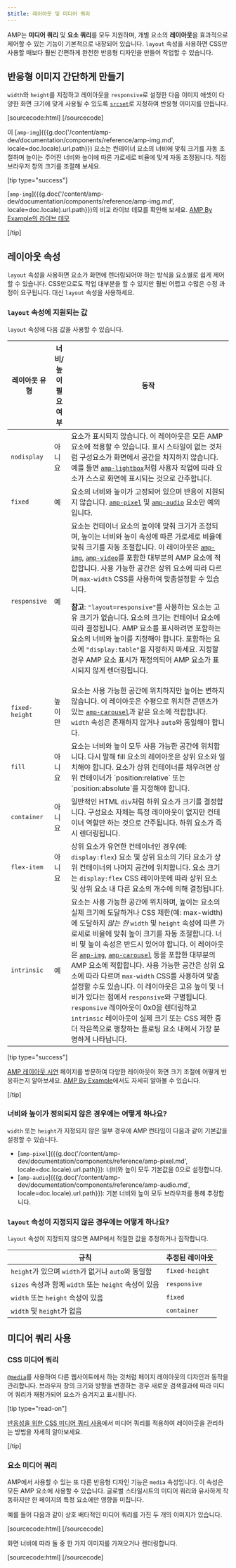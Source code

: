```yaml
---
$title: 레이아웃 및 미디어 쿼리
---
```


AMP는 **미디어 쿼리** 및 **요소 쿼리**를 모두 지원하며, 개별 요소의 **레이아웃**을 효과적으로 제어할 수 있는 기능이 기본적으로 내장되어 있습니다. `layout` 속성을 사용하면 CSS만 사용할 때보다 훨씬 간편하게 완전한 반응형 디자인을 만들어 작업할 수 있습니다.

## 반응형 이미지 간단하게 만들기

`width`와 `height`를 지정하고 레이아웃을 `responsive`로 설정한 다음
이미지 애셋이 다양한 화면 크기에 맞게 사용될 수 있도록
[`srcset`](/ko/docs/design/responsive/art_direction.html)로 지정하여 반응형 이미지를 만듭니다.

[sourcecode:html]
<amp-img
    src="/img/narrow.jpg"
    srcset="/img/wide.jpg 640w,
           /img/narrow.jpg 320w"
    width="1698"
    height="2911"
    layout="responsive"
    alt="이미지">
</amp-img>
[/sourcecode]

이 [`amp-img`]({{g.doc('/content/amp-dev/documentation/components/reference/amp-img.md', locale=doc.locale).url.path}}) 요소는 컨테이너 요소의 너비에 맞춰
크기를 자동 조절하며
높이는 주어진 너비와 높이에 따른 가로세로 비율에 맞게
자동 조정됩니다. 직접 브라우저 창의 크기를 조절해 보세요.

<amp-img src="/static/img/background.jpg" width="1920" height="1080" layout="responsive"></amp-img>

[tip type="success"]

[`amp-img`]({{g.doc('/content/amp-dev/documentation/components/reference/amp-img.md', locale=doc.locale).url.path}})의 비교 라이브 데모를 확인해 보세요. [AMP By Example의 라이브 데모](https://ampbyexample.com/components/amp-img/)

[/tip]

## 레이아웃 속성

`layout` 속성을 사용하면 요소가 화면에 렌더링되어야 하는 방식을
요소별로 쉽게 제어할 수 있습니다. CSS만으로도 작업 대부분을 할 수 있지만
훨씬 어렵고 수많은 수정 과정이 요구됩니다. 대신 `layout` 속성을 사용하세요.

### `layout` 속성에 지원되는 값

`layout` 속성에 다음 값을 사용할 수 있습니다.

<table>
  <thead>
    <tr>
      <th data-th="Layout type" class="col-thirty">레이아웃 유형</th>
      <th data-th="Width/height required" class="col-twenty">너비/높이<br>필요 여부</th>
      <th data-th="Behavior">동작</th>
    </tr>
  </thead>
  <tbody>
    <tr>
      <td data-th="Layout type"><code>nodisplay</code></td>
      <td data-th="Description">아니요</td>
      <td data-th="Behavior">요소가 표시되지 않습니다. 이 레이아웃은 모든 AMP 요소에 적용할 수 있습니다. 표시 스타일이 없는 것처럼 구성요소가 화면에서 공간을 차지하지 않습니다. 예를 들면 <a href="{{g.doc('/content/amp-dev/documentation/components/reference/amp-lightbox.md', locale=doc.locale).url.path}}"><code>amp-lightbox</code></a>처럼 사용자 작업에 따라 요소가 스스로 화면에 표시되는 것으로 간주합니다.</td>
    </tr>
    <tr>
      <td data-th="Layout type"><code>fixed</code></td>
      <td data-th="Description">예</td>
      <td data-th="Behavior">요소의 너비와 높이가 고정되어 있으며 반응이 지원되지 않습니다. <a href="{{g.doc('/content/amp-dev/documentation/components/reference/amp-pixel.md', locale=doc.locale).url.path}}"><code>amp-pixel</code></a> 및 <a href="{{g.doc('/content/amp-dev/documentation/components/reference/amp-audio.md', locale=doc.locale).url.path}}"><code>amp-audio</code></a> 요소만 예외입니다.</td>
    </tr>
    <tr>
      <td data-th="Layout type"><code>responsive</code></td>
      <td data-th="Description">예</td>
      <td data-th="Behavior">요소는 컨테이너 요소의 높이에 맞춰 크기가 조정되며, 높이는 너비와 높이 속성에 따른 가로세로 비율에 맞춰 크기를 자동 조절합니다. 이 레이아웃은 <a href="{{g.doc('/content/amp-dev/documentation/components/reference/amp-img.md', locale=doc.locale).url.path}}"><code>amp-img</code></a>, <a href="{{g.doc('/content/amp-dev/documentation/components/reference/amp-video.md', locale=doc.locale).url.path}}"><code>amp-video</code></a>를 포함한 대부분의 AMP 요소에 적합합니다. 사용 가능한 공간은 상위 요소에 따라 다르며 <code>max-width</code> CSS를 사용하여 맞춤설정할 수 있습니다.<p><strong>참고</strong>: <code>"layout=responsive"</code>를 사용하는 요소는 고유 크기가 없습니다. 요소의 크기는 컨테이너 요소에 따라 결정됩니다. AMP 요소를 표시하려면 포함하는 요소의 너비와 높이를 지정해야 합니다. 포함하는 요소에 <code>"display:table"</code>을 지정하지 마세요. 지정할 경우 AMP 요소 표시가 재정의되어 AMP 요소가 표시되지 않게 렌더링됩니다.</p></td>
    </tr>
    <tr>
      <td data-th="Layout type"><code>fixed-height</code></td>
      <td data-th="Description">높이만</td>
      <td data-th="Behavior">요소는 사용 가능한 공간에 위치하지만 높이는 변하지 않습니다. 이 레이아웃은 수평으로 위치한 콘텐츠가 있는 <a href="{{g.doc('/content/amp-dev/documentation/components/reference/amp-carousel.md', locale=doc.locale).url.path}}"><code>amp-carousel</code></a>과 같은 요소에 적합합니다. <code>width</code> 속성은 존재하지 않거나 <code>auto</code>와 동일해야 합니다.</td>
    </tr>
    <tr>
      <td data-th="Layout type"><code>fill</code></td>
      <td data-th="Description">아니요</td>
      <td data-th="Behavior">요소는 너비와 높이 모두 사용 가능한 공간에 위치합니다. 다시 말해 fill 요소의 레이아웃은 상위 요소와 일치해야 합니다. 요소가 상위 컨테이너를 채우려면 상위 컨테이너가 `position:relative` 또는 `position:absolute`를 지정해야 합니다.</td>
    </tr>
    <tr>
      <td data-th="Layout type"><code>container</code></td>
      <td data-th="Description">아니요</td>
      <td data-th="Behavior">일반적인 HTML <code>div</code>처럼 하위 요소가 크기를 결정합니다. 구성요소 자체는 특정 레이아웃이 없지만 컨테이너 역할만 하는 것으로 간주됩니다. 하위 요소가 즉시 렌더링됩니다.</td>
    </tr>
    <tr>
      <td data-th="Layout type"><code>flex-item</code></td>
      <td data-th="Description">아니요</td>
      <td data-th="Behavior">상위 요소가 유연한 컨테이너인 경우(예: <code>display:flex</code>) 요소 및 상위 요소의 기타 요소가 상위 컨테이너의 나머지 공간에 위치합니다. 요소 크기는 <code>display:flex</code> CSS 레이아웃에 따라 상위 요소 및 상위 요소 내 다른 요소의 개수에 의해 결정됩니다.</td>
    </tr>
    <tr>
      <td data-th="Layout type"><code>intrinsic</code></td>
      <td data-th="Description">예</td>
      <td data-th="Behavior">요소는 사용 가능한 공간에 위치하며, 높이는 요소의 실제 크기에 도달하거나 CSS 제한(예: max-width)에 도달하지 <em>않는 한</em> <code>width</code> 및 <code>height</code> 속성에 따른 가로세로 비율에 맞춰 높이 크기를 자동 조절합니다. 너비 및 높이 속성은 반드시 있어야 합니다. 이 레이아웃은 <a href="{{g.doc('/content/amp-dev/documentation/components/reference/amp-img.md', locale=doc.locale).url.path}}"><code>amp-img</code></a>, <a href="{{g.doc('/content/amp-dev/documentation/components/reference/amp-carousel.md', locale=doc.locale).url.path}}"><code>amp-carousel</code></a> 등을 포함한 대부분의 AMP 요소에 적합합니다. 사용 가능한 공간은 상위 요소에 따라 다르며 <code>max-width</code> CSS를 사용하여 맞춤설정할 수도 있습니다. 이 레이아웃은 고유 높이 및 너비가 있다는 점에서 <code>responsive</code>와 구별됩니다. <code>responsive</code> 레이아웃이 0x0을 렌더링하고 <code>intrinsic</code> 레이아웃이 실제 크기 또는 CSS 제한 중 더 작은쪽으로 팽창하는 플로팅 요소 내에서 가장 분명하게 나타납니다. </td>
    </tr>
  </tbody>
</table>

[tip type="success"]

[AMP 레이아웃 시연](/ko/docs/design/amp-html-layout/layouts_demonstrated.html) 페이지를 방문하여 다양한 레이아웃이 화면 크기 조절에 어떻게 반응하는지 알아보세요. [AMP By Example](https://ampbyexample.com/advanced/layout_system/)에서도 자세히 알아볼 수 있습니다.

[/tip]

### 너비와 높이가 정의되지 않은 경우에는 어떻게 하나요?

`width` 또는 `height`가 지정되지 않은 일부 경우에
AMP 런타임이 다음과 같이 기본값을 설정할 수 있습니다.

* [`amp-pixel`]({{g.doc('/content/amp-dev/documentation/components/reference/amp-pixel.md', locale=doc.locale).url.path}}): 너비와 높이 모두 기본값을 0으로 설정합니다.
* [`amp-audio`]({{g.doc('/content/amp-dev/documentation/components/reference/amp-audio.md', locale=doc.locale).url.path}}): 기본 너비와 높이 모두 브라우저를 통해 추정합니다.

### <code>layout</code> 속성이 지정되지 않은 경우에는 어떻게 하나요?

<code>layout</code> 속성이 지정되지 않으면 AMP에서 적절한 값을
추정하거나 짐작합니다.

<table>
  <thead>
    <tr>
      <th data-th="Rule">규칙</th>
      <th data-th="Inferred layout" class="col-thirty">추정된 레이아웃</th>
    </tr>
  </thead>
  <tbody>
    <tr>
      <td data-th="Rule"><code>height</code>가 있으며 <code>width</code>가 없거나 <code>auto</code>와 동일함</td>
      <td data-th="Inferred layout"><code>fixed-height</code></td>
    </tr>
    <tr>
      <td data-th="Rule"><code>sizes</code> 속성과 함께 <code>width</code> 또는 <code>height</code> 속성이 있음</td>
      <td data-th="Inferred layout"><code>responsive</code></td>
    </tr>
    <tr>
      <td data-th="Rule"><code>width</code> 또는 <code>height</code> 속성이 있음</td>
      <td data-th="Inferred layout"><code>fixed</code></td>
    </tr>
    <tr>
      <td data-th="Rule"><code>width</code> 및 <code>height</code>가 없음</td>
      <td data-th="Inferred layout"><code>container</code></td>
    </tr>
  </tbody>
</table>

## 미디어 쿼리 사용

### CSS 미디어 쿼리

[`@media`](https://developer.mozilla.org/ko-KR/docs/Web/CSS/@media)를 사용하여
다른 웹사이트에서 하는 것처럼 페이지 레이아웃의 디자인과 동작을 관리합니다.
브라우저 창의 크기와 방향을 변경하는 경우
새로운 검색결과에 따라 미디어 쿼리가 재평가되어
요소가 숨겨지고 표시됩니다.

[tip type="read-on"]

[반응성을 위한 CSS 미디어 쿼리 사용](https://developers.google.com/web/fundamentals/design-and-ui/responsive/fundamentals/use-media-queries?hl=ko)에서 미디어 쿼리를 적용하여 레이아웃을 관리하는 방법을 자세히 알아보세요.

[/tip]

### 요소 미디어 쿼리

AMP에서 사용할 수 있는 또 다른 반응형 디자인 기능은 `media` 속성입니다.
이 속성은 모든 AMP 요소에 사용할 수 있습니다.
글로벌 스타일시트의 미디어 쿼리와 유사하게 작동하지만
한 페이지의 특정 요소에만 영향을 미칩니다.

예를 들어 다음과 같이 상호 배타적인 미디어 쿼리를 가진 두 개의 이미지가 있습니다.

[sourcecode:html]
<amp-img
    media="(min-width: 650px)"
    src="wide.jpg"
    width=466
    height=355
    layout="responsive">
</amp-img>
[/sourcecode]

화면 너비에 따라 둘 중 한 가지 이미지를 가져오거나 렌더링합니다.

[sourcecode:html]
<amp-img
    media="(max-width: 649px)"
    src="narrow.jpg"
    width=527
    height=193
    layout="responsive">
</amp-img>
[/sourcecode]
 
